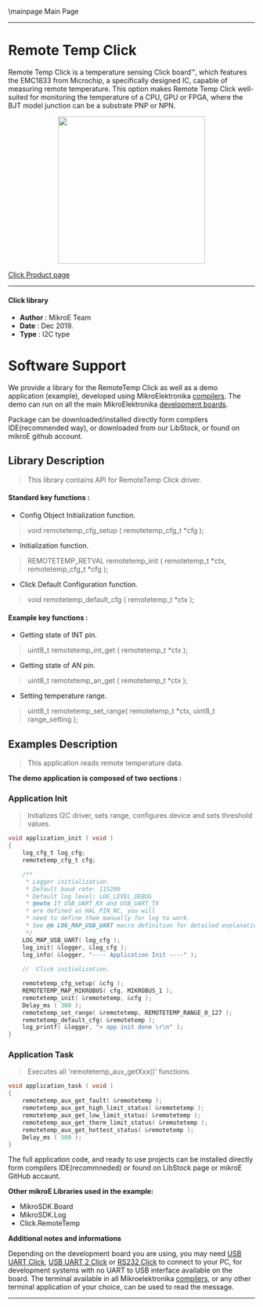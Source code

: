 \mainpage Main Page


---
# Remote Temp Click

Remote Temp Click is a temperature sensing Click board™, which features the EMC1833 from Microchip, a specifically designed IC, capable of measuring remote temperature. This option makes Remote Temp Click well-suited for monitoring the temperature of a CPU, GPU or FPGA, where the BJT model junction can be a substrate PNP or NPN.

<p align="center">
  <img src="https://download.mikroe.com/images/click_for_ide/remotetemp_click.png" height=300px>
</p>

[Click Product page](https://www.mikroe.com/remote-temp-click)

---

#### Click library 

- **Author**        : MikroE Team
- **Date**          : Dec 2019.
- **Type**          : I2C type


# Software Support

We provide a library for the RemoteTemp Click 
as well as a demo application (example), developed using MikroElektronika 
[compilers](https://shop.mikroe.com/compilers). 
The demo can run on all the main MikroElektronika [development boards](https://shop.mikroe.com/development-boards).

Package can be downloaded/installed directly form compilers IDE(recommended way), or downloaded from our LibStock, or found on mikroE github account. 

## Library Description

> This library contains API for RemoteTemp Click driver.

#### Standard key functions :

- Config Object Initialization function.
> void remotetemp_cfg_setup ( remotetemp_cfg_t *cfg ); 
 
- Initialization function.
> REMOTETEMP_RETVAL remotetemp_init ( remotetemp_t *ctx, remotetemp_cfg_t *cfg );

- Click Default Configuration function.
> void remotetemp_default_cfg ( remotetemp_t *ctx );


#### Example key functions :

- Getting state of INT pin.
> uint8_t remotetemp_int_get ( remotetemp_t *ctx );

 
- Getting state of AN pin.
> uint8_t remotetemp_an_get ( remotetemp_t *ctx );


- Setting temperature range.
> uint8_t remotetemp_set_range( remotetemp_t *ctx, uint8_t range_setting );


## Examples Description

> This application reads remote temperature data.

**The demo application is composed of two sections :**

### Application Init 

> Initializes I2C driver, sets range, configures device and sets threshold values.

```c
void application_init ( void )
{
    log_cfg_t log_cfg;
    remotetemp_cfg_t cfg;

    /** 
     * Logger initialization.
     * Default baud rate: 115200
     * Default log level: LOG_LEVEL_DEBUG
     * @note If USB_UART_RX and USB_UART_TX 
     * are defined as HAL_PIN_NC, you will 
     * need to define them manually for log to work. 
     * See @b LOG_MAP_USB_UART macro definition for detailed explanation.
     */
    LOG_MAP_USB_UART( log_cfg );
    log_init( &logger, &log_cfg );
    log_info( &logger, "---- Application Init ----" );
    
    //  Click initialization.

    remotetemp_cfg_setup( &cfg );
    REMOTETEMP_MAP_MIKROBUS( cfg, MIKROBUS_1 );
    remotetemp_init( &remotetemp, &cfg );
    Delay_ms ( 300 );
    remotetemp_set_range( &remotetemp, REMOTETEMP_RANGE_0_127 );
    remotetemp_default_cfg( &remotetemp );
    log_printf( &logger, "> app init done \r\n" );
}
```

### Application Task

> Executes all 'remotetemp_aux_getXxx()' functions.

```c
void application_task ( void )
{
    remotetemp_aux_get_fault( &remotetemp );
    remotetemp_aux_get_high_limit_status( &remotetemp );
    remotetemp_aux_get_low_limit_status( &remotetemp );
    remotetemp_aux_get_therm_limit_status( &remotetemp );
    remotetemp_aux_get_hottest_status( &remotetemp );
    Delay_ms ( 500 );
}
```

The full application code, and ready to use projects can be  installed directly form compilers IDE(recommneded) or found on LibStock page or mikroE GitHub accaunt.

**Other mikroE Libraries used in the example:** 

- MikroSDK.Board
- MikroSDK.Log
- Click.RemoteTemp

**Additional notes and informations**

Depending on the development board you are using, you may need 
[USB UART Click](https://shop.mikroe.com/usb-uart-click), 
[USB UART 2 Click](https://shop.mikroe.com/usb-uart-2-click) or 
[RS232 Click](https://shop.mikroe.com/rs232-click) to connect to your PC, for 
development systems with no UART to USB interface available on the board. The 
terminal available in all Mikroelektronika 
[compilers](https://shop.mikroe.com/compilers), or any other terminal application 
of your choice, can be used to read the message.


---
